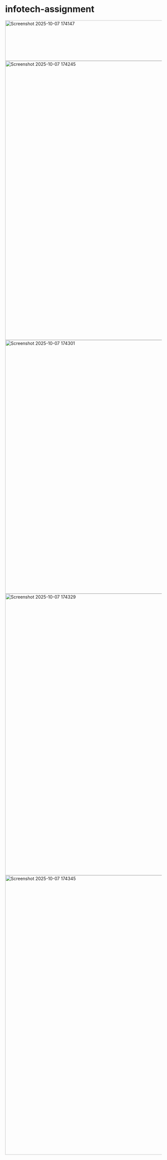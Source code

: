 # infotech-assignment
<img width="1906" height="130" alt="Screenshot 2025-10-07 174147" src="https://github.com/user-attachments/assets/7b6ecb61-aa4d-435a-ae56-c94a4ec1c183" />
<img width="1887" height="896" alt="Screenshot 2025-10-07 174245" src="https://github.com/user-attachments/assets/a84834b5-09b9-4447-8035-c17fc2cd4a55" />
<img width="1909" height="814" alt="Screenshot 2025-10-07 174301" src="https://github.com/user-attachments/assets/b9454ebc-9a34-4bb3-8a77-242cb9ddc146" />
<img width="602" height="904" alt="Screenshot 2025-10-07 174329" src="https://github.com/user-attachments/assets/c05e9170-3232-47f3-844e-654d2caf3ec1" />
<img width="599" height="897" alt="Screenshot 2025-10-07 174345" src="https://github.com/user-attachments/assets/6bb649fd-77fb-4b26-8ad8-7813c0df3ace" />
